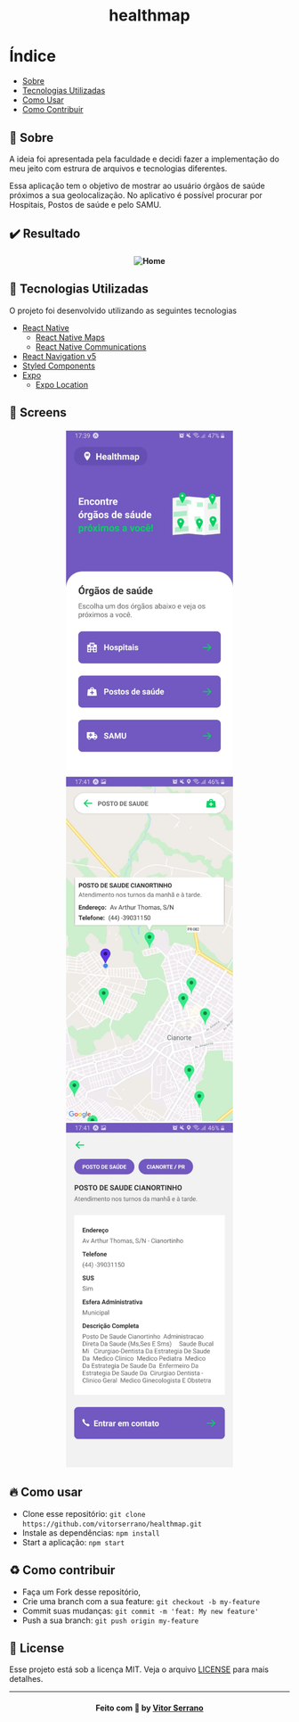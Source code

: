 <h1 align="center">
    healthmap
</h1>

# Índice

- [Sobre](#sobre)
- [Tecnologias Utilizadas](#tecnologias-utilizadas)
- [Como Usar](#como-usar)
- [Como Contribuir](#como-contribuir)

<a id="sobre"></a>
## :bookmark: Sobre 

A ideia foi apresentada pela faculdade e decidi fazer a implementação do meu jeito com estrura de arquivos e tecnologias diferentes.

Essa aplicação tem o objetivo de mostrar ao usuário órgãos de saúde próximos a sua geolocalização. No aplicativo é possível procurar por Hospitais, Postos de saúde e pelo SAMU.

## :heavy_check_mark: Resultado 

<h4 align="center">
    <img alt="Home" title="#home" width="350px" src=".github/Video.gif">
</h4>

<a id="tecnologias-utilizadas"></a>
## :rocket: Tecnologias Utilizadas

O projeto foi desenvolvido utilizando as seguintes tecnologias

- [React Native](https://reactnative.dev/)
    - [React Native Maps](https://github.com/react-native-community/react-native-maps)
    - [React Native Communications](react-native-communications)
- [React Navigation v5](https://reactnavigation.org/)
- [Styled Components](https://styled-components.com/)
- [Expo](https://expo.io/)
    - [Expo Location](https://docs.expo.io/versions/latest/sdk/location/)

## :iphone: Screens

<h4 align="center">
    <img alt="Home" title="#home" width="300px" src=".github/Home.jpeg">
    <img alt="Map" title="#map" width="300px" src=".github/Map.jpeg">
    <img alt="Detail" title="#Detail" width="300px" src=".github/Detail.jpeg">
</h4>

<a id="como-usar"></a>
## :fire: Como usar

- Clone esse repositório: `git clone https://github.com/vitorserrano/healthmap.git`
- Instale as dependências: `npm install` 
- Start a aplicação: `npm start`

<a id="como-contribuir"></a>
## :recycle: Como contribuir

- Faça um Fork desse repositório,
- Crie uma branch com a sua feature: `git checkout -b my-feature`
- Commit suas mudanças: `git commit -m 'feat: My new feature'`
- Push a sua branch: `git push origin my-feature`

## :memo: License

Esse projeto está sob a licença MIT. Veja o arquivo [LICENSE](LICENSE) para mais detalhes.

---

<h4 align="center">
    Feito com 💜 by <a href="https://www.linkedin.com/in/vitor-serrano/" target="_blank">Vitor Serrano</a>
</h4>
